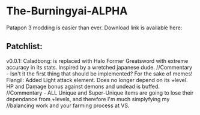 # The-Burningyai-ALPHA
Patapon 3 modding is easier than ever.
Download link is available here:
###
Patchlist:
-----
v0.0.1:
  Caladbong: is replaced with Halo Former Greatsword with extreme accuracy in its stats. Inspired by a wretched japanese dude.
  //Commentary - Isn't it the first thing that should be implemented? For the sake of memes!
  Flangil:   Added Light attack element. Does no longer depend on its +level. HP and Damage bonus against demons and undead is buffed.
  //Commentary - ALL Unique and Super-Unique items are going to lose their dependance from +levels, and therefore I'm much simplyfying my   //balancing work and your farming process at VS.
